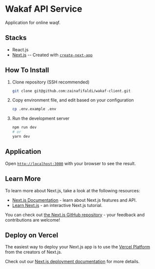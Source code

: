 # Wakaf API Service

Application for online waqf.

## Stacks

- React.js
- [Next.js](https://nextjs.org/) -- Created with [`create-next-app`](https://github.com/vercel/next.js/tree/canary/packages/create-next-app)

## How To Install

1. Clone repository (SSH recommended)
   ```bash
   git clone git@github.com:zainafifaldi/wakaf-client.git
   ```

2. Copy environment file, and edit based on your configuration
   ```bash
   cp .env.example .env
   ```

3. Run the development server
   ```bash
   npm run dev
   # or
   yarn dev
   ```

## Application

Open [`http://localhost:3000`](http://localhost:3000) with your browser to see the result.

## Learn More

To learn more about Next.js, take a look at the following resources:

- [Next.js Documentation](https://nextjs.org/docs) - learn about Next.js features and API.
- [Learn Next.js](https://nextjs.org/learn) - an interactive Next.js tutorial.

You can check out [the Next.js GitHub repository](https://github.com/vercel/next.js/) - your feedback and contributions are welcome!

## Deploy on Vercel

The easiest way to deploy your Next.js app is to use the [Vercel Platform](https://vercel.com/new?utm_medium=default-template&filter=next.js&utm_source=create-next-app&utm_campaign=create-next-app-readme) from the creators of Next.js.

Check out our [Next.js deployment documentation](https://nextjs.org/docs/deployment) for more details.
